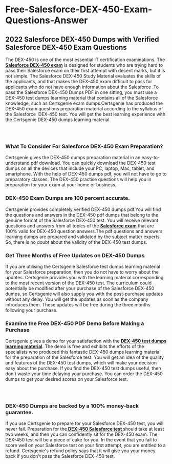 # Free-Salesforce-DEX-450-Exam-Questions-Answer<h2><strong>2022 Salesforce DEX-450 Dumps with Verified Salesforce DEX-450 Exam Questions</strong></h2> <p>The DEX-450 is one of the most essential IT certification examinations. The <a href="https://www.certsgenie.com/salesforce/dex-450-pdf-dumps"><strong>Salesforce DEX-450 exam</strong></a> is designed for students who are trying hard to pass their Salesforce exam on their first attempt with decent marks, but it is not simple. The Salesforce DEX-450 Study Material evaluates the skills of the applicants, and that makes the DEX-450 exam difficult to pass for applicants who do not have enough information about the Salesforce .To pass the Salesforce DEX-450 Dumps PDF in one sitting, you must use a DEX-450 test dumps learning material that contains all of the Salesforce knowledge, such as Certsgenie exam dumps.Certsgenie has produced the DEX-450 exam questions preparation material according to the syllabus of the Salesforce &nbsp;DEX-450 test. You will get the best learning experience with the Certsgenie DEX-450 dumps learning material.</p> <p><a href="https://www.certsgenie.com/salesforce/dex-450-pdf-dumps" style="display: block; padding: 1em 0; text-align: center; "><img alt="" src="https://blogger.googleusercontent.com/img/b/R29vZ2xl/AVvXsEgO1ePIT5bAw4JCg82qykRc71Xossn_88UmNiMiJgRPCnvDzaKhQmgO2X9bV6TpN9qSYVJJ2MjEumMb0t1ZgyR_gByLqDXQR_FduPn2erzRQTkt1pUFmkY3wfbx5jzrIcOP4S3cxMKHSr0iEiOidKyDYd_7NjYtfgpZ7b1lrGk-ShjLlyfynp8oFM4zYw/s1600/Banner%201.jpg" /></a></p> <h3><strong>What To Consider For Salesforce DEX-450 Exam Preparation?</strong></h3> <p>Certsgenie gives the DEX-450 dumps preparation material in an easy-to-understand pdf download. You can quickly download the DEX-450 test dumps on all the devices that include your PC, laptop, Mac, tablet, and smartphone. With the help of DEX-450 dumps pdf, you will not have to go to preparatory classes. The DEX-450 practise questions will help you in preparation for your exam at your home or business.</p> <h3><strong>DEX-450 Exam Dumps are 100 percent accurate.</strong></h3> <p>Certsgenie provides completely verified DEX-450 dumps pdf.You will find the questions and answers in the DEX-450 pdf dumps that belong to the genuine format of the Salesforce DEX-450 test. You will receive relevant questions and answers from all topics of the <a href="https://www.certsgenie.com/salesforce/dex-450-pdf-dumps"><strong>Salesforce exam</strong></a> that are 100% valid for DEX-450 question answers.The pdf questions and answers learning dumps are prepared and validated by the subject matter experts. So, there is no doubt about the validity of the DEX-450 test dumps.</p> <h3><strong>Get Three Months of Free Updates on DEX-450 Dumps</strong></h3> <p>If you are utilising the Certsgenie Salesforce test dumps learning material for your Salesforce preparation, then you do not have to worry about the updates. Certsgenie provides you with the learning material corresponding to the most recent version of the DEX-450 test. The curriculum could potentially be modified after your purchase of the Salesforce DEX-450 dumps, so Certsgenie will also supply you with the post-purchase updates without any delay. You will get the updates as soon as the company introduces them. These updates will be free during the three months following your purchase.</p> <h3><strong>Examine the Free DEX-450 PDF Demo Before Making a Purchase</strong></h3> <p>Certsgenie gives a demo for your satisfaction with the <a href="https://www.certsgenie.com/salesforce/dex-450-pdf-dumps"><strong>DEX-450 test dumps learning material</strong></a>. The demo is free and exhibits the efforts of the specialists who produced this fantastic DEX-450 dumps learning material for the preparation of the Salesforce test. You will get an idea of the quality and features of the DEX-450 test dumps, which will make your decision easy about the purchase. If you find the DEX-450 test dumps useful, then don&#39;t waste your time delaying your purchase. You can order the DEX-450 dumps to get your desired scores on your Salesforce test.</p> <p><a href="hhttps://www.certsgenie.com/salesforce/dex-450-pdf-dumps" style="display: block; padding: 1em 0; text-align: center; "><img alt="" src="https://blogger.googleusercontent.com/img/b/R29vZ2xl/AVvXsEj3zfp26fobfEw_E3FMeUMaFamcWc-bKsu_525WK8ISqDEyAJkPKOLyeqHJzBXVvKwHP0bTNTERYvWWgOzvpG-DuQ_cPnNOJO1bUfVOHhAXJThy7cLobHgRdochHEeovcJnxpqjNiv-FNLMY1glEh7x833Q6cym5o0AmGhO9ufjgwPhihHJ9ovBp-j40g/s1600/banner%202.jpg" /></a></p> <h3><strong>DEX-450 Dumps are backed by a 100% money-back guarantee.</strong></h3> <p>If you use Certsgenie to prepare for your Salesforce DEX-450 test, you will never fail. Preparation for the<a href="https://www.certsgenie.com/salesforce/dex-450-pdf-dumps"><strong> DEX-450 Salesforce test </strong></a>should take at least two weeks, and then you can confidently sit for the DEX-450 exam. The DEX-450 test will be a piece of cake for you. In the event that you fail to score well on your Salesforce test on your first attempt, you are entitled to a refund. Certsgenie&#39;s refund policy says that it will give you your money back if you don&#39;t pass the Salesforce DEX-450 test.</p>
